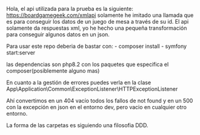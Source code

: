Hola,
el api utilizada para la prueba es la siguiente: https://boardgamegeek.com/xmlapi
solamente  he imitado una llamada que es para conseguir los datos de un juego de mesa a través de su id.
El api solamente da respuestas xml, yo he hecho una pequeña transformación para conseguir algunos datos en un json.

Para usar este repo deberia de bastar con:
     - composer install
     - symfony start:server

las dependencias son php8.2 con los paquetes que especifica el composer(posiblemente alguno mas)

En cuanto a la gestión de errores puedes verla en la clase
    App\Application\Common\ExceptionListener\HTTPExceptionListener

Ahí convertimos en un 404 vacío todos los fallos de not found y en un 500 con la excepción en json en el entorno dev,
pero vacio en cualquier otro entorno. 

La forma de las carpetas es siguiendo una filosofia DDD. 


